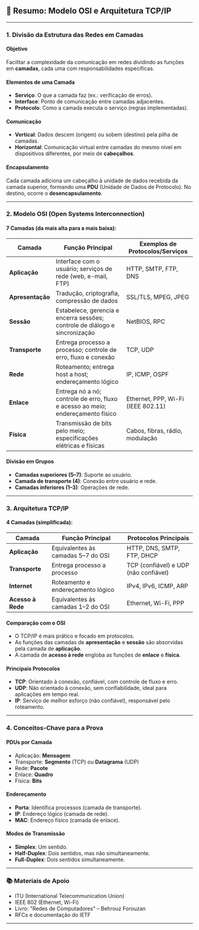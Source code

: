 
## 📘 Resumo: Modelo OSI e Arquitetura TCP/IP

---

### 1. **Divisão da Estrutura das Redes em Camadas**

#### **Objetivo**
Facilitar a complexidade da comunicação em redes dividindo as funções em **camadas**, cada uma com responsabilidades específicas.

#### **Elementos de uma Camada**
- **Serviço**: O que a camada faz (ex.: verificação de erros).
- **Interface**: Ponto de comunicação entre camadas adjacentes.
- **Protocolo**: Como a camada executa o serviço (regras implementadas).

#### **Comunicação**
- **Vertical**: Dados descem (origem) ou sobem (destino) pela pilha de camadas.
- **Horizontal**: Comunicação virtual entre camadas do mesmo nível em dispositivos diferentes, por meio de **cabeçalhos**.

#### **Encapsulamento**
Cada camada adiciona um cabeçalho à unidade de dados recebida da camada superior, formando uma **PDU** (Unidade de Dados de Protocolo). No destino, ocorre o **desencapsulamento**.

---

### 2. **Modelo OSI (Open Systems Interconnection)**

#### **7 Camadas** (da mais alta para a mais baixa):

| Camada          | Função Principal                                                                 | Exemplos de Protocolos/Serviços                     |
|------------------|----------------------------------------------------------------------------------|-----------------------------------------------------|
| **Aplicação**    | Interface com o usuário; serviços de rede (web, e-mail, FTP)                    | HTTP, SMTP, FTP, DNS                                |
| **Apresentação** | Tradução, criptografia, compressão de dados                                      | SSL/TLS, MPEG, JPEG                                 |
| **Sessão**       | Estabelece, gerencia e encerra sessões; controle de diálogo e sincronização      | NetBIOS, RPC                                        |
| **Transporte**   | Entrega processo a processo; controle de erro, fluxo e conexão                   | TCP, UDP                                            |
| **Rede**         | Roteamento; entrega host a host; endereçamento lógico                           | IP, ICMP, OSPF                                      |
| **Enlace**       | Entrega nó a nó; controle de erro, fluxo e acesso ao meio; endereçamento físico | Ethernet, PPP, Wi-Fi (IEEE 802.11)                  |
| **Física**       | Transmissão de bits pelo meio; especificações elétricas e físicas               | Cabos, fibras, rádio, modulação                     |

#### **Divisão em Grupos**
- **Camadas superiores (5–7)**: Suporte ao usuário.
- **Camada de transporte (4)**: Conexão entre usuário e rede.
- **Camadas inferiores (1–3)**: Operações de rede.

---

### 3. **Arquitetura TCP/IP**

#### **4 Camadas** (simplificada):

| Camada             | Função Principal                                     | Protocolos Principais                         |
|---------------------|------------------------------------------------------|-----------------------------------------------|
| **Aplicação**       | Equivalentes às camadas 5–7 do OSI                   | HTTP, DNS, SMTP, FTP, DHCP                    |
| **Transporte**      | Entrega processo a processo                           | TCP (confiável) e UDP (não confiável)         |
| **Internet**        | Roteamento e endereçamento lógico                    | IPv4, IPv6, ICMP, ARP                         |
| **Acesso à Rede**   | Equivalentes às camadas 1–2 do OSI                   | Ethernet, Wi-Fi, PPP                          |

#### **Comparação com o OSI**
- O TCP/IP é mais prático e focado em protocolos.
- As funções das camadas de **apresentação** e **sessão** são absorvidas pela camada de **aplicação**.
- A camada de **acesso à rede** engloba as funções de **enlace** e **física**.

#### **Principais Protocolos**
- **TCP**: Orientado à conexão, confiável, com controle de fluxo e erro.
- **UDP**: Não orientado à conexão, sem confiabilidade, ideal para aplicações em tempo real.
- **IP**: Serviço de melhor esforço (não confiável), responsável pelo roteamento.

---

### 4. **Conceitos-Chave para a Prova**

#### **PDUs por Camada**
- Aplicação: **Mensagem**
- Transporte: **Segmento** (TCP) ou **Datagrama** (UDP)
- Rede: **Pacote**
- Enlace: **Quadro**
- Física: **Bits**

#### **Endereçamento**
- **Porta**: Identifica processos (camada de transporte).
- **IP**: Endereço lógico (camada de rede).
- **MAC**: Endereço físico (camada de enlace).

#### **Modos de Transmissão**
- **Simplex**: Um sentido.
- **Half-Duplex**: Dois sentidos, mas não simultaneamente.
- **Full-Duplex**: Dois sentidos simultaneamente.

---

### 📚 Materiais de Apoio
- ITU (International Telecommunication Union)
- IEEE 802 (Ethernet, Wi-Fi)
- Livro: "Redes de Computadores" – Behrouz Forouzan
- RFCs e documentação do IETF

---
